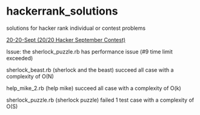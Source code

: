 hackerrank_solutions
====================

solutions for hacker rank individual or contest problems

[20-20-Sept (20/20 Hacker September Contest)](https://www.hackerrank.com/contests/sep13/challenges)

Issue: the sherlock_puzzle.rb has performance issue (#9 time limit exceeded)

sherlock_beast.rb (sherlock and the beast) succeed all case with a complexity of O(N)

help_mike_2.rb (help mike) succeed all case with a complexity of O(k)

sherlock_puzzle.rb (sherlock puzzle) failed 1 test case with a complexity of O(S)

